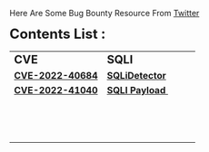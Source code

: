 <p>Here Are Some Bug Bounty Resource From <a href="https://twitter.com/zapstiko">Twitter</a></p>
<p><span style="font-size: 24px;"><strong>Contents List :</strong></span></p>
<table style="width: 100%;">
    <tbody>
        <tr>
            <td style="width: 49.8839%;"><strong><span style="font-size: 20px;">CVE&nbsp;</span></strong></td>
            <td style="width: 50%;"><span style="font-size: 20px;"><strong>SQLI</strong></span></td>
        </tr>
        <tr>
            <td style="width: 49.8839%;"><a href="https://github.com/zapstiko/Bug-Bounty/blob/main/CVE.md#cve-2022-40684"><strong>CVE-2022-40684<br></strong></a></td>
            <td style="width: 50%;"><a href="https://github.com/zapstiko/Bug-Bounty/blob/main/SQLiDetector"><strong>SQLiDetector<br></strong></a></td>
        </tr>
        <tr>
            <td style="width: 49.8839%;"><a href="https://github.com/zapstiko/Bug-Bounty/blob/main/CVE.md#cve-2022-41040"><strong>CVE-2022-41040<br></strong></a></td>
            <td style="width: 50%;"><a href="https://github.com/zapstiko/Bug-Bounty/blob/main/SQLI%20Payload"><strong>SQLI Payload&nbsp;<br></strong></a></td>
        </tr>
        <tr>
            <td style="width: 49.8839%;"><br></td>
            <td style="width: 50%;"><br></td>
        </tr>
        <tr>
            <td style="width: 49.8839%;"><br></td>
            <td style="width: 50%;"><br></td>
        </tr>
        <tr>
            <td style="width: 49.8839%;"><br></td>
            <td style="width: 50%;"><br></td>
        </tr>
    </tbody>
</table>
<p><strong><br></strong></p>
<p><br></p>
